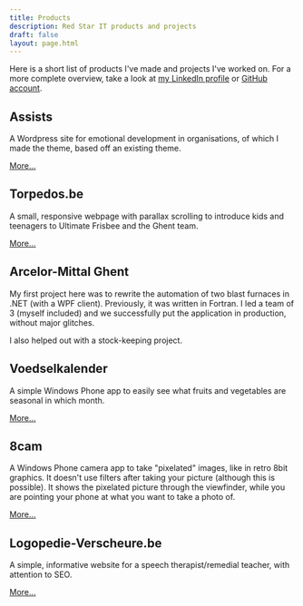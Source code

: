 ```yaml
---
title: Products
description: Red Star IT products and projects
draft: false
layout: page.html
---
```


Here is a short list of products I've made and projects I've worked on. For a more complete overview, 
take a look at [my LinkedIn profile](https://be.linkedin.com/in/petermorlion) or [GitHub account](https://github.com/petermorlion).

## Assists

A Wordpress site for emotional development in organisations, of which I made the theme, based off an existing theme.

[More...](assists.html)

## Torpedos.be

A small, responsive webpage with parallax scrolling to introduce kids and teenagers to Ultimate Frisbee and the Ghent
team.

[More...](torpedos.html)

## Arcelor-Mittal Ghent

My first project here was to rewrite the automation of two blast furnaces in .NET (with a WPF client). 
Previously, it was written in Fortran. I led a team of 3 (myself included) and we successfully put the 
application in production, without major glitches.

I also helped out with a stock-keeping project.

## Voedselkalender

A simple Windows Phone app to easily see what fruits and vegetables are seasonal in which month.

[More...](voedselkalender.html)

## 8cam

A Windows Phone camera app to take "pixelated" images, like in retro 8bit graphics. It doesn't use
filters after taking your picture (although this is possible). It shows the pixelated picture through
the viewfinder, while you are pointing your phone at what you want to take a photo of.

[More...](8cam.html)

## Logopedie-Verscheure.be

A simple, informative website for a speech therapist/remedial teacher, with attention to SEO.

[More...](logopedie-verscheure.html)
